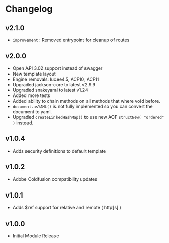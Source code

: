 # Changelog

## v2.1.0

* `improvement` : Removed entrypoint for cleanup of routes

## v2.0.0

* Open API 3.02 support instead of swagger
* New template layout
* Engine removals: lucee4.5, ACF10, ACF11
* Upgraded jackson-core to latest v2.9.9
* Upgraded snakeyaml to latest v1.24
* Added more tests
* Added ability to chain methods on all methods that where void before.
* `document.asYAML()` is not fully implemented so you can convert the document to yaml.
* Upgraded `createLinkedHashMap()` to use new ACF `structNew( "ordered" )` instead.

## v1.0.4

*  Adds security definitions to default template 

## v1.0.2

* Adobe Coldfusion compatibility updates

## v1.0.1

* Adds $ref support for relative and remote ( http[s] )

## v1.0.0 

* Initial Module Release